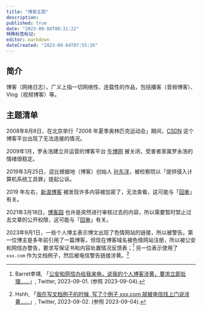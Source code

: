 ```yaml
---
title: "博客主题"
description: 
published: true
date: "2023-09-04T08:31:22"
特殊标签标记: 
editor: markdown
dateCreated: "2023-09-04T07:55:26"
---
```


## 简介

博客（网络日志），广义上指一切网络性、连载性的作品，包括播客（音频博客）、Vlog（视频博客）等。

## 主题清单

2008年8月8日，在北京举行「2008 年夏季奥林匹克运动会」期间，[CSDN](/website/CSDN.md) 这个博客平台出现了无法连接的情况。

2009年1月，罗永浩建立并运营的博客平台 [牛博网](/website/牛博网.md) 被关闭，受害者家属罗永浩的情绪很稳定。

2019年3月25日，逗比根据地（博客）创始人 [孙东洋](/people/孙东洋.md)，被检察院以「提供侵入计算机系统工具罪」提起公诉。

2019 年左右，[新浪博客](/company/新浪/新浪博客.md) 被发现许多内容被加密了，无法查看，这可能与「[回审](/censorship/回审.md)」有关。

2021年3月18日，[博客园](/website/博客园.md) 也许是突然进行审核过去的内容，所以需要暂时禁止过去文章的公开权限，这可能与「[回审](/censorship/回审.md)」有关。

2023年9月1日，一些个人博主表示博文出现了色情网站的链接，所以被警告。第一位博主是多年前引用了一篇博客，但现在博客域名被色情网站注册，所以被公安和网信办警告，要求写保证书和内容处置情况反馈表；[^01719] 另一位表示使用了 `xxx.com` 作为文档例子，然后被电信警告链接涉黄。[^41645]

[^01719]: Barret李靖, 「[公安和网信办给我来电，说我的个人博客涉黄，要求立即处理……](https://web.archive.org/web/20230901122412/https://twitter.com/Barret_China/status/1697530001921601719)」, Twitter, 2023-09-01. (参照 2023-09-04).

[^41645]: Hshh, 「[我在写文档例子的时候, 写了个例子 xxx.com 就被电信找上门说涉黄……](https://web.archive.org/web/20230903232547/https://twitter.com/UnrealHshh/status/1697658004261441645)」, Twitter, 2023-09-02. (参照 2023-09-04).
